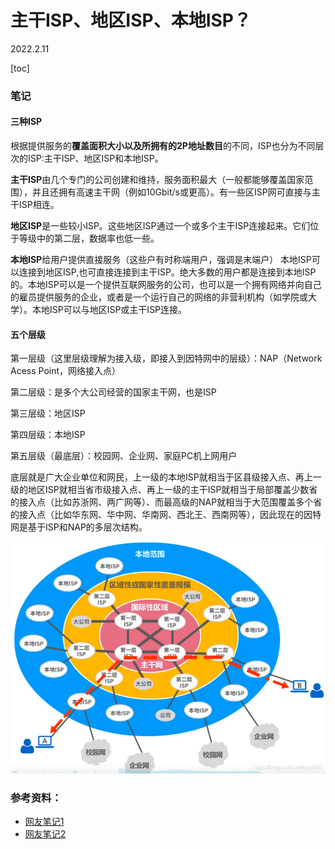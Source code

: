 # 主干ISP、地区ISP、本地ISP？

2022.2.11

[toc]

### 笔记

#### 三种ISP

根据提供服务的**覆盖面积大小以及所拥有的2P地址数目**的不同，ISP也分为不同层次的ISP:主干ISP、地区ISP和本地ISP。

**主干ISP**由几个专门的公司创建和维持，服务面积最大（一般都能够覆盖国家范围），并且还拥有高速主干网（例如10Gbit/s或更高）。有一些区ISP网可直接与主干ISP相连。

**地区ISP**是一些较小ISP。这些地区ISP通过一个或多个主干ISP连接起来。它们位于等级中的第二层，数据率也低一些。

**本地ISP**给用户提供直接服务（这些户有时称端用户，强调是末端户） 本地ISP可以连接到地区ISP,也可直接连接到主干ISP。绝大多数的用户都是连接到本地ISP的。本地ISP可以是一个提供互联网服务的公司，也可以是一个拥有网络并向自己的雇员提供服务的企业，或者是一个运行自己的网络的非营利机构（如学院或大学）。本地ISP可以与地区ISP或主干ISP连接。

#### 五个层级

第一层级（这里层级理解为接入级，即接入到因特网中的层级）：NAP（Network Acess Point，网络接入点）

第二层级：是多个大公司经营的国家主干网，也是ISP

第三层级：地区ISP

第四层级：本地ISP

第五层级（最底层）：校园网、企业网、家庭PC机上网用户

底层就是广大企业单位和网民，上一级的本地ISP就相当于区县级接入点、再上一级的地区ISP就相当省市级接入点、再上一级的主干ISP就相当于局部覆盖少数省的接入点（比如苏浙网、两广网等）、而最高级的NAP就相当于大范围覆盖多个省的接入点（比如华东网、华中网、华南网、西北王、西南网等），因此现在的因特网是基于ISP和NAP的多层次结构。

![img](./resources/ISP.png)

### 参考资料：

* [网友笔记1](https://blog.csdn.net/irxlinpw/article/details/10963955)
* [网友笔记2](https://blog.csdn.net/myx666/article/details/119540312)
